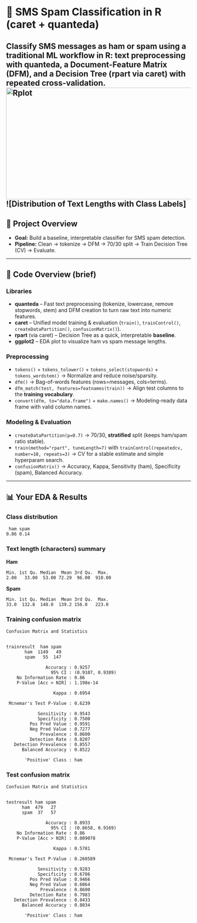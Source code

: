 # 📱 SMS Spam Classification in R (caret + quanteda)

Classify SMS messages as **ham** or **spam** using a traditional ML workflow in R: text preprocessing with **quanteda**, a **Document-Feature Matrix (DFM)**, and a **Decision Tree (rpart via caret)** with repeated cross-validation.
<img width="575" height="304" alt="Rplot" src="https://github.com/user-attachments/assets/8ffc5a9b-b1a7-4488-8084-018e2c8fada8" />
![Distribution of Text Lengths with Class Labels]
---

## 🔎 Project Overview

- **Goal:** Build a baseline, interpretable classifier for SMS spam detection.
- **Pipeline:** Clean → tokenize → DFM → 70/30 split → Train Decision Tree (CV) → Evaluate.

---

## 🔧 Code Overview (brief)

### Libraries
- **quanteda** – Fast text preprocessing (tokenize, lowercase, remove stopwords, stem) and DFM creation to turn raw text into numeric features.
- **caret** – Unified model training & evaluation (`train()`, `trainControl()`, `createDataPartition()`, `confusionMatrix()`).
- **rpart** (via caret) – Decision Tree as a quick, interpretable **baseline**.
- **ggplot2** – EDA plot to visualize ham vs spam message lengths.

### Preprocessing
- `tokens()` + `tokens_tolower()` + `tokens_select(stopwords)` + `tokens_wordstem()` → Normalize and reduce noise/sparsity.
- `dfm()` → Bag-of-words features (rows=messages, cols=terms).
- `dfm_match(test, features=featnames(train))` → Align test columns to the **training vocabulary**.
- `convert(dfm, to="data.frame")` + `make.names()` → Modeling-ready data frame with valid column names.

### Modeling & Evaluation
- `createDataPartition(p=0.7)` → 70/30, **stratified** split (keeps ham/spam ratio stable).
- `train(method="rpart", tuneLength=7)` with `trainControl(repeatedcv, number=10, repeats=3)` → CV for a stable estimate and simple hyperparam search.
- `confusionMatrix()` → Accuracy, Kappa, Sensitivity (ham), Specificity (spam), Balanced Accuracy.

---

## 📊 Your EDA & Results

### Class distribution
```
 ham spam 
0.86 0.14 
```

### Text length (characters) summary
**Ham**
```
Min. 1st Qu. Median  Mean 3rd Qu.  Max. 
2.00   33.00  53.00 72.29  96.00  910.00 
```
**Spam**
```
Min. 1st Qu. Median  Mean 3rd Qu.  Max. 
33.0  132.8  148.0  139.2 156.0   223.0 
```

### Training confusion matrix
```
Confusion Matrix and Statistics

           
trainresult  ham spam
       ham  1149   49
       spam   55  147
                                          
               Accuracy : 0.9257          
                 95% CI : (0.9107, 0.9389)
    No Information Rate : 0.86            
    P-Value [Acc > NIR] : 1.198e-14       
                                          
                  Kappa : 0.6954          
                                          
 Mcnemar's Test P-Value : 0.6239          
                                          
            Sensitivity : 0.9543          
            Specificity : 0.7500          
         Pos Pred Value : 0.9591          
         Neg Pred Value : 0.7277          
             Prevalence : 0.8600          
         Detection Rate : 0.8207          
   Detection Prevalence : 0.8557          
      Balanced Accuracy : 0.8522          
                                          
       'Positive' Class : ham             
```

### Test confusion matrix
```
Confusion Matrix and Statistics

          
testresult ham spam
      ham  479   27
      spam  37   57
                                          
               Accuracy : 0.8933          
                 95% CI : (0.8658, 0.9169)
    No Information Rate : 0.86            
    P-Value [Acc > NIR] : 0.009078        
                                          
                  Kappa : 0.5781          
                                          
 Mcnemar's Test P-Value : 0.260589        
                                          
            Sensitivity : 0.9283          
            Specificity : 0.6786          
         Pos Pred Value : 0.9466          
         Neg Pred Value : 0.6064          
             Prevalence : 0.8600          
         Detection Rate : 0.7983          
   Detection Prevalence : 0.8433          
      Balanced Accuracy : 0.8034          
                                          
       'Positive' Class : ham             
```
